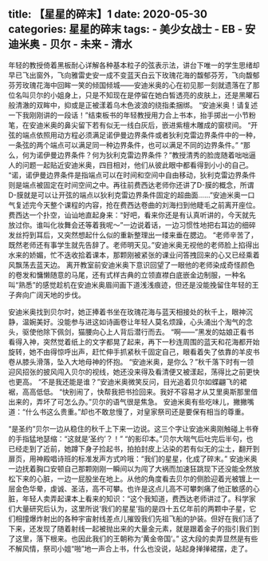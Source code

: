 title:	【星星的碎末】1
date:	2020-05-30
categories: 星星的碎末
tags:
	- 美少女战士
	- EB
	- 安迪米奥
	- 贝尔
	- 未来
	- 清水
---

年轻的教授倚着黑板耐心详解各种基本粒子的弦表示法，讲台下唯一的学生思绪却早已飞出窗外，飞向雅雷史安一成不变蓝天白云下玫瑰花海的馥郁芬芳，飞向馥郁芬芳玫瑰花海中回眸一笑的倾国倾城——安迪米奥的心在初见那一刻就遗落在了那位名叫贝尔的小姐身上，只是不知现在是停留在她白皙透亮的皮肤上，还是黑曜石般清澈的双眸中，抑或是正被漾着乌木色波浪的绕指柔捆绑。<!--more-->
“安迪米奥！请复述一下我刚刚讲的一段话！”结束板书的年轻教授用力合上书本，抬手掷出一小节粉笔，在安迪米奥的鼻尖留下若有似无一线白灰后，嵌进紫檀木雕成的窗棂间。
“开弦的端点依照用动方程必须满足诺伊曼边界条件或者狄利克雷边界条件中的一种，一条弦的两个端点可以满足同一种边界条件，也可以满足不同的边界条件。”
“那么，何为诺伊曼边界条件？何为狄利克雷边界条件？”教授清秀的脸庞随着咄咄逼人的问题一起贴近安迪米奥，四目相对，他们从彼此眼中都看得到小小的自己。
“诺，诺伊曼边界条件是指端点可以在时间和空间中自由移动，狄利克雷边界条件则是端点被固定在时间空间之中。再往前费西达老师你还讲了D-膜的概念，所谓D-膜就是可以让开弦的端点以狄利克雷边界条件固定的超曲面……”安迪米奥一口气复述完今天整个课程的内容，抢在费西达卷曲的刘海扫到他睫毛之前离开座位。
费西达一个扑空，讪讪地直起身来：“好吧，看来你还是有认真听讲的，今天就先放过你。谁叫化妆舞会还等着我呢～”一边说着话，一边习惯性地把右耳边的细碎发丝捋到耳后，又突然想起什么似的重新整理出一缕来垂在腮边。
“老师辛苦了，既然老师还有事学生就先告辞了。老师明天见。”安迪米奥无视他的老师脸上掐得出水来的娇媚，忙不迭收拾着课本，那颗刚被紧张的课业问答拽回来的心又已经乘着风飘荡去蓝天边。
离开教室前安迪米奥下意识回望了一眼他的老师染成奇怪颜色的卷发和慵懒随意的马尾，还有式样古典的立领直襟白底嵌金边制服，一种名叫“熟悉”的感觉趁机在安迪米奥眉间画下道浅浅痕迹，但还是没能挽留住年轻的王子奔向广阔天地的步伐。

安迪米奥找到贝尔时，她正捧着书坐在玫瑰花海与蓝天相接处的秋千上，眼神沉静，温婉美好。没能参与进这如诗画卷让年轻人莫名烦躁，心头涌出个淘气的念头，驱使他除下佩剑，猫腰向心上人背后潜行而去。
“啊——”黑发的姑娘正看书看得入神，突然觉着纸上的文字都晃了起来，再下一秒连周围的蓝天和花海都开始旋转，她不由得惊呼出声，赶忙伸手抓紧秋千固定自己，眼看着失了依靠的羊皮书卷从膝头滑落，坠入大地母神的怀抱。
“安迪米奥，是你么？”秋千落下时有一领迎风招张的披风闯入贝尔的视线，她还没来得及看清便又被漾起，荡得比之前更快也更高。
“不是我还能是谁？”安迪米奥微笑反问，目光追着贝尔如蝶翩飞的裙裾，高高低低。
“快别闹了，快帮我把书捡回来。我好不容易才从艾里奥斯那里借出来的，弄坏了可怎么办。”贝尔的语气很是焦急。
安迪米奥有些吃味儿，撇撇嘴道：“什么书这么贵重。”却也不敢怠慢了，对皇家祭司还是要保有相当的尊重。

“是圣约”贝尔一边从稳住的秋千上下来一边说。这三个字让安迪米奥刚触碰上书脊的手指猛地瑟缩：“这就是‘圣约’？！”
“的影印本。”贝尔大喘气后吐完后半句，也已经走到了近前，她蹲下身子捡起书，拍拍封皮上沾染的若有似无的尘土，翻开到扉页，用神殿唱诗班的标准发声方式吟哦：“我们的星星，化成了碎末。”
安迪米奥一边抚着胸口安顿自己那颗刚刚一瞬间以为闯了大祸而加速狂跳现下还没能全然放松下来的心脏，一边一屁股坐在地上。从他的角度看去贝尔的侧脸迎着光被镀上一层金色华晕，虔诚、圣洁，高不可攀。也许是这点儿高不可攀刺痛了他正敏感的心脏，年轻人卖弄起课本上看来的知识：“这个我知道，费西达老师讲过了。科学家们大量研究后认为，这里所说‘我们的星星’指的是四十五亿年前的两颗中子星，它们相撞爆炸射出的各种宇宙射线差点儿摧毁我们先祖飞船的护装。但好在我们活了下来，还发现了随着射线一起被抛出来的大量金元素，就是跟着金子的指引我们到了这里，落下根来。也因此我们的王朝称为‘黄金帝国’。”
这大段的卖弄显然是有些不解风情，祭司小姐“啪”地一声合上书，什么也没说，站起身掸掸裙摆，走了。
